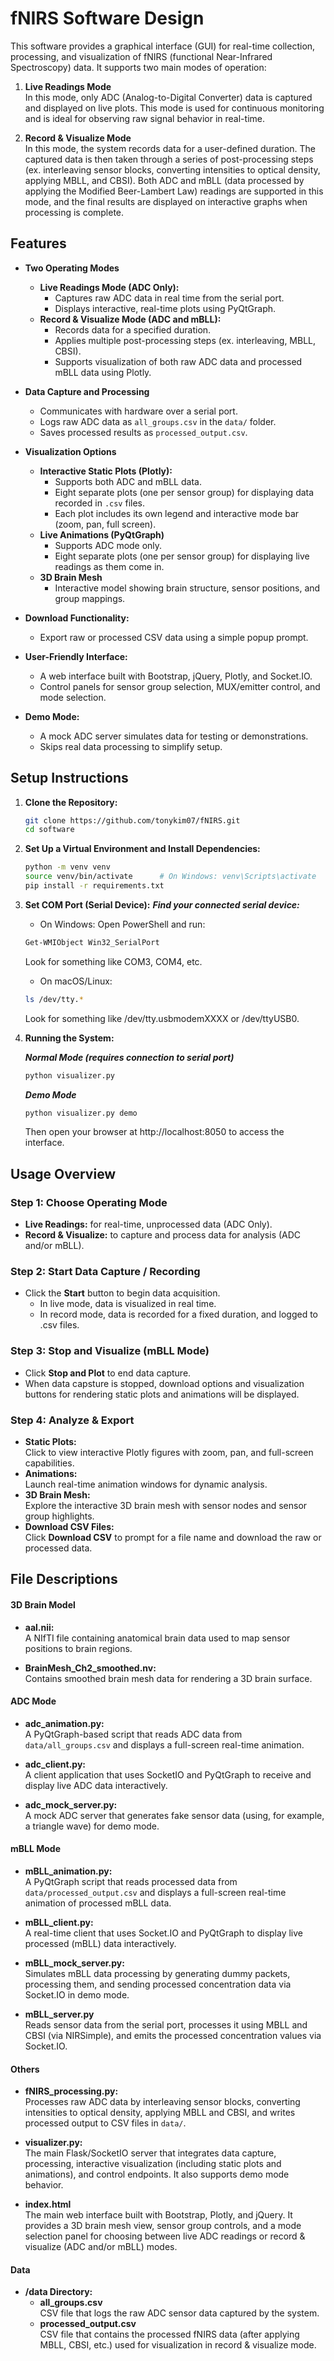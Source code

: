 # fNIRS Software Design

This software provides a graphical interface (GUI) for real-time collection, processing, and visualization of fNIRS (functional Near-Infrared Spectroscopy) data. It supports two main modes of operation:

1. **Live Readings Mode**  
   In this mode, only ADC (Analog-to-Digital Converter) data is captured and displayed on live plots. This mode is used for continuous monitoring and is ideal for observing raw signal behavior in real-time.

2. **Record & Visualize Mode**  
   In this mode, the system records data for a user-defined duration. The captured data is then taken through a series of post-processing steps (ex. interleaving sensor blocks, converting intensities to optical density, applying MBLL, and CBSI). Both ADC and mBLL (data processed by applying the Modified Beer-Lambert Law) readings are supported in this mode, and the final results are displayed on interactive graphs when processing is complete.

## Features

- **Two Operating Modes**
  - **Live Readings Mode (ADC Only):**  
    - Captures raw ADC data in real time from the serial port.
    - Displays interactive, real-time plots using PyQtGraph.
  - **Record & Visualize Mode (ADC and mBLL):**  
    - Records data for a specified duration.
    - Applies multiple post-processing steps (ex. interleaving, MBLL, CBSI).
    - Supports visualization of both raw ADC data and processed mBLL data using Plotly.

- **Data Capture and Processing**
  - Communicates with hardware over a serial port.
  - Logs raw ADC data as `all_groups.csv` in the `data/` folder.
  - Saves processed results as `processed_output.csv`.

- **Visualization Options**
  - **Interactive Static Plots (Plotly):**  
    - Supports both ADC and mBLL data.
    - Eight separate plots (one per sensor group) for displaying data recorded in `.csv` files.
    - Each plot includes its own legend and interactive mode bar (zoom, pan, full screen).
  - **Live Animations (PyQtGraph)**  
    - Supports ADC mode only.
    - Eight separate plots (one per sensor group) for displaying live readings as them come in.
  - **3D Brain Mesh**  
    - Interactive model showing brain structure, sensor positions, and group mappings.

- **Download Functionality:**
  - Export raw or processed CSV data using a simple popup prompt.

- **User-Friendly Interface:**
  - A web interface built with Bootstrap, jQuery, Plotly, and Socket.IO.
  - Control panels for sensor group selection, MUX/emitter control, and mode selection.

- **Demo Mode:**
  - A mock ADC server simulates data for testing or demonstrations.
  - Skips real data processing to simplify setup.


## Setup Instructions

1. **Clone the Repository:**
   ```bash
   git clone https://github.com/tonykim07/fNIRS.git
   cd software
   ```

2. **Set Up a Virtual Environment and Install Dependencies:**
   ```bash
   python -m venv venv
   source venv/bin/activate      # On Windows: venv\Scripts\activate
   pip install -r requirements.txt 
   ```

3. **Set COM Port (Serial Device):**
   ___Find your connected serial device:___

   - On Windows:
   Open PowerShell and run:
   ```bash
   Get-WMIObject Win32_SerialPort
   ```
   Look for something like COM3, COM4, etc.

   - On macOS/Linux:
   ```bash
   ls /dev/tty.*
   ```
   Look for something like /dev/tty.usbmodemXXXX or /dev/ttyUSB0.
     
3. **Running the System:**

    ___Normal Mode (requires connection to serial port)___ 

    ```bash
    python visualizer.py
    ```

    ___Demo Mode___
    ```bash
    python visualizer.py demo
    ```
    Then open your browser at http://localhost:8050 to access the interface.

## Usage Overview

### Step 1: Choose Operating Mode
- **Live Readings:** for real-time, unprocessed data (ADC Only).
- **Record & Visualize:** to capture and process data for analysis (ADC and/or mBLL).

### Step 2: Start Data Capture / Recording
- Click the **Start** button to begin data acquisition.
  - In live mode, data is visualized in real time.
  - In record mode, data is recorded for a fixed duration, and logged to .csv files.

### Step 3: Stop and Visualize (mBLL Mode)
- Click **Stop and Plot** to end data capture.
- When data capsture is stopped, download options and visualization buttons for rendering static plots and animations will be displayed.

### Step 4: Analyze & Export
- **Static Plots:**  
  Click to view interactive Plotly figures with zoom, pan, and full-screen capabilities.
- **Animations:**  
  Launch real-time animation windows for dynamic analysis.
- **3D Brain Mesh:**  
  Explore the interactive 3D brain mesh with sensor nodes and sensor group highlights.
- **Download CSV Files:**  
  Click **Download CSV** to prompt for a file name and download the raw or processed data.

## File Descriptions

#### 3D Brain Model 

- **aal.nii:**  
  A NIfTI file containing anatomical brain data used to map sensor positions to brain regions.

- **BrainMesh_Ch2_smoothed.nv:**  
  Contains smoothed brain mesh data for rendering a 3D brain surface.

#### ADC Mode

- **adc_animation.py:**  
  A PyQtGraph-based script that reads ADC data from `data/all_groups.csv` and displays a full-screen real-time animation.

- **adc_client.py:**  
  A client application that uses SocketIO and PyQtGraph to receive and display live ADC data interactively.

- **adc_mock_server.py:**  
  A mock ADC server that generates fake sensor data (using, for example, a triangle wave) for demo mode.

#### mBLL Mode

- **mBLL_animation.py:**  
  A PyQtGraph script that reads processed data from `data/processed_output.csv` and displays a full-screen real-time animation of processed mBLL data.

- **mBLL_client.py:**  
  A real-time client that uses Socket.IO and PyQtGraph to display live processed (mBLL) data interactively.

- **mBLL_mock_server.py:**  
  Simulates mBLL data processing by generating dummy packets, processing them, and sending processed concentration data via Socket.IO in demo mode.

- **mBLL_server.py**  
  Reads sensor data from the serial port, processes it using MBLL and CBSI (via NIRSimple), and emits the processed concentration values via Socket.IO.

#### Others

- **fNIRS_processing.py:**  
  Processes raw ADC data by interleaving sensor blocks, converting intensities to optical density, applying MBLL and CBSI, and writes processed output to CSV files in `data/`.

- **visualizer.py:**  
  The main Flask/SocketIO server that integrates data capture, processing, interactive visualization (including static plots and animations), and control endpoints. It also supports demo mode behavior.

- **index.html**  
  The main web interface built with Bootstrap, Plotly, and jQuery. It provides a 3D brain mesh view, sensor group controls, and a mode selection panel for choosing between live ADC readings or record & visualize (ADC and/or mBLL) modes.

#### Data

- **/data Directory:**
  - **all_groups.csv**  
    CSV file that logs the raw ADC sensor data captured by the system.
  - **processed_output.csv**  
    CSV file that contains the processed fNIRS data (after applying MBLL, CBSI, etc.) used for visualization in record & visualize mode.
